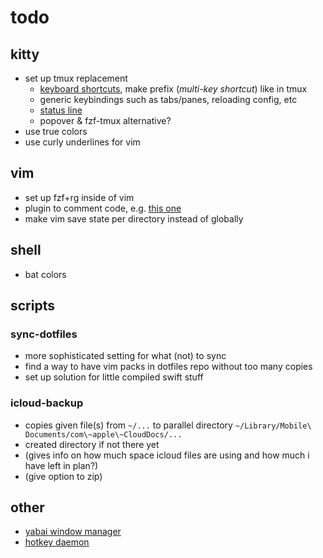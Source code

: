 # todo

## kitty

- set up tmux replacement
  - [keyboard
    shortcuts](https://sw.kovidgoyal.net/kitty/conf/#keyboard-shortcuts), make
    prefix (*multi-key shortcut*) like in tmux
  - generic keybindings such as tabs/panes, reloading config, etc
  - [status line](https://github.com/kovidgoyal/kitty/discussions/4447)
  - popover & fzf-tmux alternative?
- use true colors
- use curly underlines for vim

## vim

- set up fzf+rg inside of vim
- plugin to comment code, e.g. [this
  one](https://github.com/tomtom/tcomment_vim)
- make vim save state per directory instead of globally

## shell

- bat colors

## scripts

### sync-dotfiles

- more sophisticated setting for what (not) to sync
- find a way to have vim packs in dotfiles repo without too many copies
- set up solution for little compiled swift stuff

### icloud-backup

- copies given file(s) from `~/...` to parallel directory `~/Library/Mobile\
  Documents/com\~apple\~CloudDocs/...`
- created directory if not there yet
- (gives info on how much space icloud files are using and how much i have left
  in plan?)
- (give option to zip)

## other

- [yabai window manager](https://github.com/koekeishiya/yabai)
- [hotkey daemon](https://github.com/koekeishiya/skhd)
